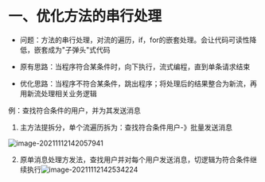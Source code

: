 # 一、优化方法的串行处理

+ 问题：方法的串行处理，对流的遍历，if，for的嵌套处理。会让代码可读性降低，嵌套成为"子弹头"式代码

+ 原有思路：当程序符合某条件时，向下执行，流式编程，直到单条请求结束
+ 优化思路：当程序不符合某条件，跳出程序；将处理后的结果整合为新流，再用新流处理相关业务逻辑

例：查找符合条件的用户，并为其发送消息

1. 主方法提拆分，单个流遍历拆为：查找符合条件用户-》批量发送消息

![image-20211112142057941](https://img-1256282866.cos.ap-beijing.myqcloud.com/image-20211112142057941.png)

2. 原单消息处理方发法，查找用户并对每个用户发送消息，切逻辑为符合条件继续执行![image-20211112142534224](https://img-1256282866.cos.ap-beijing.myqcloud.com/image-20211112142534224.png)
